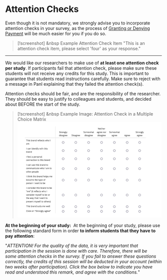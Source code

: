 
# Attention Checks

Even though it is not mandatory, we strongly advise you to incorporate attention checks in your survey, as the process of [Granting or Denying Payment](granting-or-denying-payment) will be much easier for you if you do so.

>[!screenshot] <i class="fa-solid fa-info"></i> &nbsp Example Attention Check Item
>"This is an attention check item, please select 'four' as your response."

---

We would like our researchers to make use of **at least one attention check per study**. If participants fail that attention check, please make sure these students will not receive any credits for this study. This is important to guarantee that students read instructions carefully. Make sure to reject with a message in Panl explaining that they failed the attention check(s).

Attention checks should be fair, and are the responsibility of the researcher. They should be easy to justify to colleagues and students, and decided about BEFORE the start of the study.

>[!screenshot] <i class="fa-solid fa-camera"></i> &nbsp Example Image: Attention Check in a Multiple Choice Matrix
><img src="/static/images/attention_check.png" alt="Attention Check" class="responsive-image">

**At the beginning of your study:** 
At the beginning of your study, please use the following standard form in order **to inform students that they have to pay attention**:

"*ATTENTION! For the quality of the data, it is very important that participation in the session is done with care. Therefore, there will be some attention checks in the survey. If you fail to answer these questions correctly, the credits of this session will be deducted in your account (within two weeks after participation). Click the box below to indicate you have read and understood this remark, and agree with the conditions.*"

